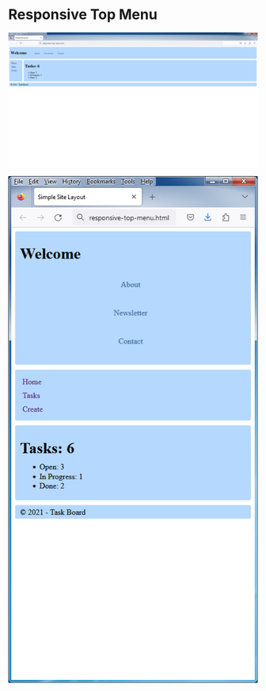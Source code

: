 # Responsive Top Menu

![Screenshot](responsive-top-menu.png)

![Screenshot](responsive-top-menu_500px.png)